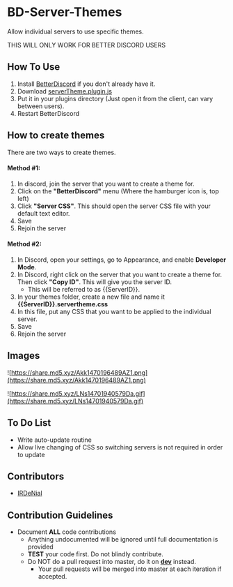 # BD-Server-Themes
Allow individual servers to use specific themes.

THIS WILL ONLY WORK FOR BETTER DISCORD USERS

## How To Use
1. Install [BetterDiscord](https://betterdiscord.net/home/) if you don't already have it.
2. Download [serverTheme.plugin.js](https://raw.githubusercontent.com/IRDeNial/BD-Server-Themes/master/serverTheme.plugin.js)
3. Put it in your plugins directory (Just open it from the client, can vary between users).
4. Restart BetterDiscord

## How to create themes
There are two ways to create themes.

#### Method #1:
1. In discord, join the server that you want to create a theme for.
2. Click on the **"BetterDiscord"** menu (Where the hamburger icon is, top left)
3. Click **"Server CSS"**.  This should open the server CSS file with your default text editor.
4. Save
5. Rejoin the server

#### Method #2:
1. In Discord, open your settings, go to Appearance, and enable **Developer Mode**.
2. In Discord, right click on the server that you want to create a theme for.  Then click **"Copy ID"**.  This will give you the server ID.
    * This will be referred to as {{ServerID}}.
3. In your themes folder, create a new file and name it **{{ServerID}}.servertheme.css**
4. In this file, put any CSS that you want to be applied to the individual server.
5. Save
6. Rejoin the server

## Images
![https://share.md5.xyz/Akk1470196489AZ1.png](https://share.md5.xyz/Akk1470196489AZ1.png)

![https://share.md5.xyz/LNs14701940579Da.gif](https://share.md5.xyz/LNs14701940579Da.gif)

## To Do List
* Write auto-update routine
* Allow live changing of CSS so switching servers is not required in order to update

## Contributors
* [IRDeNial](https://github.com/IRDeNial/)

## Contribution Guidelines
* Document **ALL** code contributions
  * Anything undocumented will be ignored until full documentation is provided
  * **TEST** your code first.  Do not blindly contribute.
  * Do NOT do a pull request into master, do it on **[dev](https://github.com/IRDeNial/BD-Server-Themes/tree/dev)** instead.
    * Your pull requests will be merged into master at each iteration if accepted.
